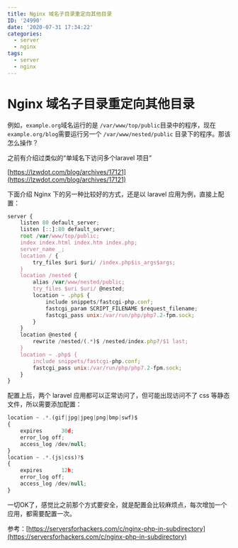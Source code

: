 ```yaml
---
title: Nginx 域名子目录重定向其他目录
ID: '24990'
date: '2020-07-31 17:34:22'
categories:
  - server
  - nginx
tags:
  - server
  - nginx
---
```


# Nginx 域名子目录重定向其他目录

例如，`example.org`域名运行的是 `/var/www/top/public`目录中的程序，现在`example.org/blog`需要运行另一个 `/var/www/nested/public` 目录下的程序。那该怎么操作？

之前有介绍过类似的“单域名下访问多个laravel 项目”

[https://lzwdot.com/blog/archives/17121](https://lzwdot.com/blog/archives/17121)

下面介绍 Nginx 下的另一种比较好的方式，还是以 laravel 应用为例，直接上配置：

``` js 
server {
    listen 80 default_server;
    listen [::]:80 default_server;
    root /var/www/top/public;
    index index.html index.htm index.php;
    server_name _;
    location / {
        try_files $uri $uri/ /index.php$is_args$args;
    }
    location /nested {
        alias /var/www/nested/public;
        try_files $uri $uri/ @nested;
        location ~ .php$ {
            include snippets/fastcgi-php.conf;
            fastcgi_param SCRIPT_FILENAME $request_filename;
            fastcgi_pass unix:/var/run/php/php7.2-fpm.sock;
        }
    }
    location @nested {
        rewrite /nested/(.*)$ /nested/index.php?/$1 last;
    }
    location ~ .php$ {
        include snippets/fastcgi-php.conf;
        fastcgi_pass unix:/var/run/php/php7.2-fpm.sock;
    }
}
```

配置上后，两个 laravel 应用都可以正常访问了，但可能出现访问不了 css 等静态文件，所以需要添加配置：

``` js 
location ~ .*.(gif|jpg|jpeg|png|bmp|swf)$
{
    expires      30d;
    error_log off;
    access_log /dev/null;
}
location ~ .*.(js|css)?$
{
    expires      12h;
    error_log off;
    access_log /dev/null;
}
```

一切OK了，感觉比之前那个方式要安全，就是配置会比较麻烦点，每次增加一个应用，都需要配置一次。

参考：[https://serversforhackers.com/c/nginx-php-in-subdirectory](https://serversforhackers.com/c/nginx-php-in-subdirectory)
 
 
 
 
 
 
 
 
 
 
 
 
 
 
 
 
 
 
 
 
 
 
 
 
